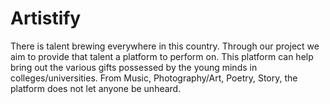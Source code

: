# Artistify
There is talent brewing everywhere in this country. Through our project we aim to provide that talent a platform to perform on. This platform can help bring out the various gifts possessed by the young minds in colleges/universities. From Music, Photography/Art, Poetry, Story, the platform does not let anyone be unheard.
